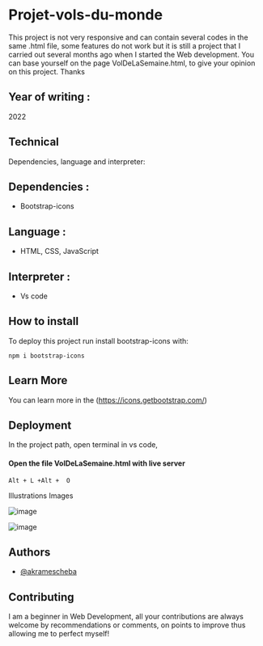 # Projet-vols-du-monde
This project is not very responsive and can contain several codes in the same .html file, some features do not work but it is still a project that I carried out several months ago when I started the Web development. You can base yourself on the page VolDeLaSemaine.html, to give your opinion on this project. Thanks

## Year of writing :
2022

## Technical
Dependencies, language and interpreter:


## Dependencies :  
- Bootstrap-icons

## Language : 
- HTML, CSS, JavaScript

##  Interpreter : 
- Vs code


## How to install

To deploy this project run install bootstrap-icons with:

    npm i bootstrap-icons

## Learn More
You can learn more in the (https://icons.getbootstrap.com/)


## Deployment

In the project path, open terminal in vs code, 
#### Open the file VolDeLaSemaine.html with live server

    Alt + L +Alt +  O
Illustrations Images

![image](https://user-images.githubusercontent.com/94695950/194187699-62ba3856-626c-488e-8f36-9d55b84d48b0.png)


![image](https://user-images.githubusercontent.com/94695950/194187860-69123072-566f-4f5e-9220-6fa0b9274704.png)


## Authors

- [@akramescheba](https://github.com/akramescheba/)


## Contributing
I am a beginner in Web Development, all your contributions are always welcome by recommendations or comments, on points to improve thus allowing me to perfect myself!


